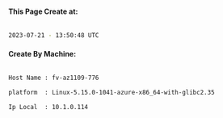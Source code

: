 
   
#### This Page Create at:

```bash

2023-07-21 - 13:50:48 UTC

```

#### Create By Machine:

```bash

Host Name : fv-az1109-776

platform  : Linux-5.15.0-1041-azure-x86_64-with-glibc2.35

Ip Local  : 10.1.0.114

```

